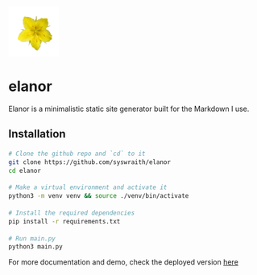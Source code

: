 ![Elanor icon](https://github.com/syswraith/elanor/blob/main/assets/icon.png)

# elanor
Elanor is a minimalistic static site generator built for the Markdown I use.


## Installation
```sh
# Clone the github repo and `cd` to it
git clone https://github.com/syswraith/elanor
cd elanor

# Make a virtual environment and activate it
python3 -m venv venv && source ./venv/bin/activate

# Install the required dependencies
pip install -r requirements.txt

# Run main.py
python3 main.py
```


For more documentation and demo, check the deployed version [here](https://syswraith.github.io/elanor)
